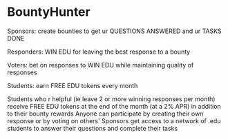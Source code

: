 # BountyHunter

Sponsors: create bounties to get ur QUESTIONS ANSWERED and ur TASKS DONE

Responders: WIN EDU for leaving the best response to a bounty

Voters: bet on responses to WIN EDU while maintaining quality of responses

Students: earn FREE EDU tokens every month

Students who r helpful (ie leave 2 or more winning responses per month) receive FREE EDU tokens at the end of the month (at a 2% APR) in addition to their bounty rewards
Anyone can participate by creating their own response or by voting on others' 
Sponsors get access to a network of .edu students to answer their questions and complete their tasks 

